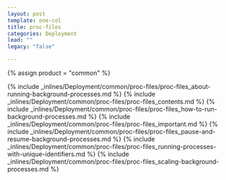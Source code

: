 ```yaml
---
layout: post
template: one-col
title: proc-files
categories: Deployment
lead: ""
legacy: "false"

---
```

{% assign product = "common" %}

{% include _inlines/Deployment/common/proc-files/proc-files_about-running-background-processes.md %}
{% include _inlines/Deployment/common/proc-files/proc-files_contents.md %}
{% include _inlines/Deployment/common/proc-files/proc-files_how-to-run-background-processes.md %}
{% include _inlines/Deployment/common/proc-files/proc-files_important.md %}
{% include _inlines/Deployment/common/proc-files/proc-files_pause-and-resume-background-processes.md %}
{% include _inlines/Deployment/common/proc-files/proc-files_running-processes-with-unique-identifiers.md %}
{% include _inlines/Deployment/common/proc-files/proc-files_scaling-background-processes.md %}
